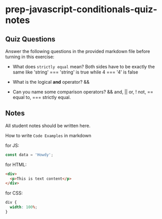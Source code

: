 # prep-javascript-conditionals-quiz-notes

## Quiz Questions

Answer the following questions in the provided markdown file before turning in this exercise:

- What does `strictly equal` mean? Both sides have to be exactly the same like 'string' === 'string' is true while 4 === '4' is false

- What is the logical **and** operator? &&

- Can you name some comparison operators? && and, || or, ! not, == equal to, === strictly equal.

## Notes

All student notes should be written here.

How to write `Code Examples` in markdown

for JS:

```javascript
const data = 'Howdy';
```

for HTML:

```html
<div>
  <p>This is text content</p>
</div>
```

for CSS:

```css
div {
  width: 100%;
}
```
